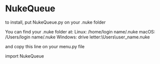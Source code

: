 # NukeQueue

to install, put NukeQueue.py on your .nuke folder

You can find your .nuke folder at:
Linux:      /home/login name/.nuke
macOS:      /Users/login name/.nuke
Windows:    drive letter:\Users\user_name\.nuke


and copy this line on your menu.py file

import NukeQueue
